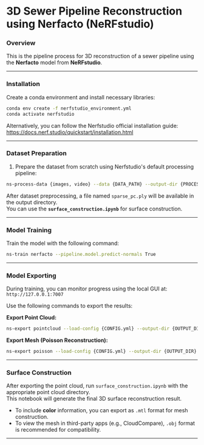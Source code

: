 # 3D Sewer Pipeline Reconstruction using Nerfacto (NeRFstudio)

### Overview

This is the pipeline process for 3D reconstruction of a sewer pipeline using the **Nerfacto** model from **NeRFstudio**.

---

### Installation

Create a conda environment and install necessary libraries:

```bash
conda env create -f nerfstudio_environment.yml
conda activate nerfstudio
```

Alternatively, you can follow the Nerfstudio official installation guide:  
https://docs.nerf.studio/quickstart/installation.html

---

### Dataset Preparation

1. Prepare the dataset from scratch using Nerfstudio's default processing pipeline:

```bash
ns-process-data {images, video} --data {DATA_PATH} --output-dir {PROCESSED_DATA_DIR}
```

After dataset preprocessing, a file named `sparse_pc.ply` will be available in the output directory.  
You can use the **`surface_construction.ipynb`** for surface construction.

---

### Model Training

Train the model with the following command:

```bash
ns-train nerfacto --pipeline.model.predict-normals True
```

---

### Model Exporting

During training, you can monitor progress using the local GUI at:  
`http://127.0.0.1:7007`

Use the following commands to export the results:

**Export Point Cloud:**

```bash
ns-export pointcloud --load-config {CONFIG.yml} --output-dir {OUTPUT_DIR} --num-points 1000000 --remove-outliers True --normal-method open3d --save-world-frame False
```

**Export Mesh (Poisson Reconstruction):**

```bash
ns-export poisson --load-config {CONFIG.yml} --output-dir {OUTPUT_DIR} --target-num-faces 50000 --num-pixels-per-side 2048 --num-points 1000000 --remove-outliers True --normal-method open3d
```

---

### Surface Construction

After exporting the point cloud, run `surface_construction.ipynb` with the appropriate point cloud directory.  
This notebook will generate the final 3D surface reconstruction result.

- To include **color** information, you can export as `.mtl` format for mesh construction.
- To view the mesh in third-party apps (e.g., CloudCompare), `.obj` format is recommended for compatibility.

---
